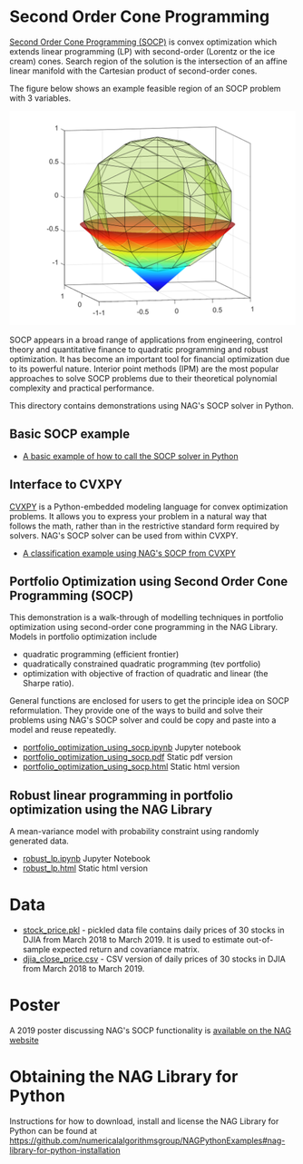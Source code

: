 # Second Order Cone Programming

[Second Order Cone Programming (SOCP)](https://en.wikipedia.org/wiki/Second-order_cone_programming) is convex optimization which extends linear programming (LP) with second-order (Lorentz or the ice cream) cones. Search region of the solution is the intersection of an affine
linear manifold with the Cartesian product of second-order cones.

The figure below shows an example feasible region of an SOCP problem with 3 variables.

![SOCP Example](./data/socp_illus.png)

SOCP appears in a broad range of applications from engineering, control theory and quantitative finance to quadratic programming
and robust optimization. It has become an important tool for financial optimization due to its powerful nature. Interior point
methods (IPM) are the most popular approaches to solve SOCP problems due to their theoretical polynomial complexity and practical performance.

This directory contains demonstrations using NAG's SOCP solver in Python.

## Basic SOCP example

* [A basic example of how to call the SOCP solver in Python](./simple_SOCP.ipynb)

## Interface to CVXPY

[CVXPY](https://www.cvxpy.org/) is a Python-embedded modeling language for convex optimization problems. It allows you to express your problem in a natural way that follows the math, rather than in the restrictive standard form required by solvers.  NAG's SOCP solver can be used from within CVXPY.

* [A classification example using NAG's SOCP from CVXPY](./cvxpy_classification.ipynb)

## Portfolio Optimization using Second Order Cone Programming (SOCP)

This demonstration is a walk-through of modelling techniques in portfolio optimization using second-order cone programming in the NAG Library. Models in portfolio optimization include

* quadratic programming (efficient frontier)
* quadratically constrained quadratic programming (tev portfolio)
* optimization with objective of fraction of quadratic and linear (the Sharpe ratio).

General functions are enclosed for users to get the principle idea on SOCP reformulation. They provide one of the ways to build and solve their problems using NAG's SOCP solver and could be copy and paste into a model and reuse repeatedly.

* [portfolio_optimization_using_socp.ipynb](./portfolio_optimization_using_socp.ipynb)  Jupyter notebook
* [portfolio_optimization_using_socp.pdf](./static/portfolio_optimization_using_socp.pdf)  Static pdf version
* [portfolio_optimization_using_socp.html](./static/portfolio_optimization_using_socp.html)  Static html version

## Robust linear programming in portfolio optimization using the NAG Library

A mean-variance model with probability constraint using randomly generated data.

* [robust_lp.ipynb](./robust_lp.ipynb) Jupyter Notebook
* [robust_lp.html](./static/robust_lp.html) Static html version

# Data

* [stock_price.pkl](./data/stock_price.pkl) - pickled data file contains daily prices of 30 stocks in DJIA from March 2018 to March 2019. It is used to estimate out-of-sample expected return and covariance matrix.
* [djia_close_price.csv](./data/djia_close_price.csv) - CSV version of daily prices of 30 stocks in DJIA from March 2018 to March 2019.

# Poster

A 2019 poster discussing NAG's SOCP functionality is [available on the NAG website](https://www.nag.com/market/posters/socp.pdf)

# Obtaining the NAG Library for Python

Instructions for how to download, install and license the NAG Library for Python can be found at https://github.com/numericalalgorithmsgroup/NAGPythonExamples#nag-library-for-python-installation

